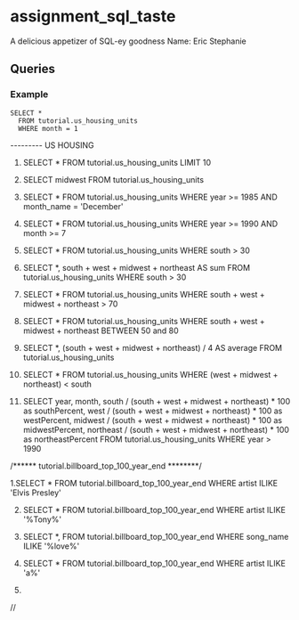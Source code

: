 # assignment_sql_taste
A delicious appetizer of SQL-ey goodness
Name: Eric Stephanie

## Queries

### Example

```
SELECT *
  FROM tutorial.us_housing_units
  WHERE month = 1
```
--------- US HOUSING
1. SELECT *
  FROM tutorial.us_housing_units
  LIMIT 10

2. SELECT midwest
    FROM tutorial.us_housing_units
3. SELECT *
  FROM tutorial.us_housing_units
  WHERE year >= 1985
  AND month_name = 'December'

4. SELECT *
  FROM tutorial.us_housing_units
  WHERE year >= 1990
  AND month >= 7

5. SELECT *
  FROM tutorial.us_housing_units
  WHERE south > 30

6. SELECT *,
  south + west + midwest + northeast AS sum
  FROM tutorial.us_housing_units
  WHERE south > 30

7. SELECT *
  FROM tutorial.us_housing_units
  WHERE  south + west + midwest + northeast > 70

8. SELECT *
  FROM tutorial.us_housing_units
  WHERE  south + west + midwest + northeast BETWEEN 50 and 80

9. SELECT *,
  (south + west + midwest + northeast) / 4 AS average
  FROM tutorial.us_housing_units

10. SELECT *
  FROM tutorial.us_housing_units
  WHERE (west + midwest + northeast) < south

11. SELECT year, month,
  south / (south + west + midwest + northeast) * 100 as southPercent,
  west / (south + west + midwest + northeast) * 100 as westPercent,
  midwest / (south + west + midwest + northeast) * 100 as midwestPercent,
  northeast / (south + west + midwest + northeast) * 100 as northeastPercent
  FROM tutorial.us_housing_units
  WHERE year > 1990


  /******       tutorial.billboard_top_100_year_end         ********/

1.SELECT *
  FROM tutorial.billboard_top_100_year_end
  WHERE artist ILIKE 'Elvis Presley'

2. SELECT *
  FROM tutorial.billboard_top_100_year_end
  WHERE artist ILIKE '%Tony%'

3. SELECT *,
  FROM tutorial.billboard_top_100_year_end
  WHERE song_name ILIKE '%love%'

4. SELECT *
  FROM tutorial.billboard_top_100_year_end
  WHERE artist ILIKE 'a%'

5.







//
